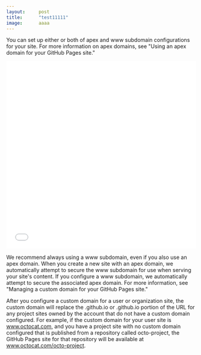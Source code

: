 ```yaml
---
layout:     post
title:      "test11111"
image:      aaaa
---
```


You can set up either or both of apex and www subdomain configurations for your site. For more information on apex domains, see "Using an apex domain for your GitHub Pages site."

<iframe src="//player.bilibili.com/player.html?aid=77156864&bvid=BV14J411X7uc&cid=131971626&page=1" allowfullscreen="allowfullscreen" width="100%" height="500" scrolling="no" frameborder="0" sandbox="allow-top-navigation allow-same-origin allow-forms allow-scripts"> </iframe>

We recommend always using a www subdomain, even if you also use an apex domain. When you create a new site with an apex domain, we automatically attempt to secure the www subdomain for use when serving your site's content. If you configure a www subdomain, we automatically attempt to secure the associated apex domain. For more information, see "Managing a custom domain for your GitHub Pages site."

After you configure a custom domain for a user or organization site, the custom domain will replace the <user>.github.io or <organization>.github.io portion of the URL for any project sites owned by the account that do not have a custom domain configured. For example, if the custom domain for your user site is www.octocat.com, and you have a project site with no custom domain configured that is published from a repository called octo-project, the GitHub Pages site for that repository will be available at www.octocat.com/octo-project.